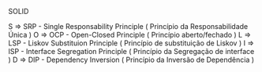 SOLID

S => SRP - Single Responsability Principle ( Princípio da Responsabilidade Única )
O => OCP - Open-Closed Principle ( Princípio aberto/fechado )
L => LSP - Liskov Substituion Principle ( Princípio de substituição de Liskov )
I => ISP - Interface Segregation Principle ( Princípio da Segregação de interface )
D => DIP - Dependency Inversion ( Princípio da Inversão de Dependência )